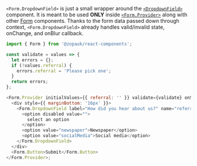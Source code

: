 `<Form.DropdownField>` is just a small wrapper around the [`<DropdownField>`](#/Components/Molecules/DropdownField) component. It is meant to be used **ONLY** inside [`<Form.Provider>`](#/Organisms/Form/FormProvider) along with other [Form](#/Organisms/Form) components. Thanks to the form data passed down through context, `<Form.DropdownField>` already handles valid/invalid state, onChange, and onBlur callback.

```js
import { Form } from '@zopauk/react-components';

const validate = values => {
  let errors = {};
  if (!values.referral) {
    errors.referral = 'Please pick one';
  }
  return errors;
};

<Form.Provider initialValues={{ referral: '' }} validate={validate} onSubmit={values => alert(JSON.stringify(values))}>
  <div style={{ marginBottom: '16px' }}>
    <Form.DropdownField label="How did you hear about us?" name="referral">
      <option disabled value="">
        select an option
      </option>
      <option value="newspaper">Newspaper</option>
      <option value="socialMedia">Social media</option>
    </Form.DropdownField>
  </div>
  <Form.Button>Submit</Form.Button>
</Form.Provider>;
```
